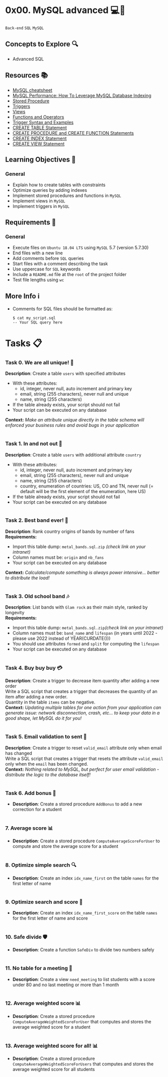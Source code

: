 # 0x00. MySQL advanced 💻🧠
`Back-end` `SQL` `MySQL`

## Concepts to Explore 🔍
- Advanced SQL

## Resources 📚
- [MySQL cheatsheet](https://devhints.io/mysql)
- [MySQL Performance: How To Leverage MySQL Database Indexing](https://www.liquidweb.com/kb/mysql-optimization-how-to-leverage-mysql-database-indexing/)
- [Stored Procedure](https://www.w3resource.com/mysql/mysql-procedure.php)
- [Triggers](https://www.w3resource.com/mysql/mysql-triggers.php)
- [Views](https://www.w3resource.com/mysql/mysql-views.php)
- [Functions and Operators](https://dev.mysql.com/doc/refman/5.7/en/functions.html)
- [Trigger Syntax and Examples](https://dev.mysql.com/doc/refman/5.7/en/trigger-syntax.html)
- [CREATE TABLE Statement](https://dev.mysql.com/doc/refman/5.7/en/create-table.html)
- [CREATE PROCEDURE and CREATE FUNCTION Statements](https://dev.mysql.com/doc/refman/5.7/en/create-procedure.html)
- [CREATE INDEX Statement](https://dev.mysql.com/doc/refman/5.7/en/create-index.html)
- [CREATE VIEW Statement](https://dev.mysql.com/doc/refman/5.7/en/create-view.html)

## Learning Objectives 🎯
### General
- Explain how to create tables with constraints
- Optimize queries by adding indexes
- Implement stored procedures and functions in `MySQL`
- Implement views in `MySQL`
- Implement triggers in `MySQL`

## Requirements 📝
### General
- Execute files on `Ubuntu 18.04 LTS` using `MySQL` 5.7 (version 5.7.30)
- End files with a new line
- Add comments before `SQL` queries
- Start files with a comment describing the task
- Use uppercase for `SQL` keywords
- Include a `README.md` file at the `root` of the project folder
- Test file lengths using `wc`

## More Info ℹ️
- Comments for SQL files should be formatted as:
  ```
  $ cat my_script.sql
  -- Your SQL query here
  ```

# Tasks 📋
### Task 0. We are all unique! 🦄
**Description**: Create a table `users` with specified attributes
-	With these attributes:
	-	id, integer, never null, auto increment and primary key
	-	email, string (255 characters), never null and unique
	-	name, string (255 characters)
-	If the table already exists, your script should not fail
-	Your script can be executed on any database

<b>Context:</b> <i>Make an attribute unique directly in the table schema will enforced your business rules and avoid bugs in your application</i>
<br></br>

### Task 1. In and not out 💼
**Description**: Create a table `users` with additional attribute `country`
-	With these attributes:
	-	id, integer, never null, auto increment and primary key
	-	email, string (255 characters), never null and unique
	-	name, string (255 characters)
	-	country, enumeration of countries: US, CO and TN, never null (= default will be the first element of the enumeration, here US)
-	If the table already exists, your script should not fail
-	Your script can be executed on any database
<br></br>

### Task 2. Best band ever! 🎸
**Description**: Rank country origins of bands by number of fans</br>
<b>Requirements:</b>
-	Import this table dump: `metal_bands.sql.zip` <i>(check link on your intranet)</i>
-	Column names must be: `origin` and `nb_fans`
-	Your script can be executed on any database

<b>Context:</b> <i>Calculate/compute something is always power intensive… better to distribute the load!</i>
<br></br>

### Task 3. Old school band 🎶
**Description**: List bands with `Glam rock` as their main style, ranked by longevity</br>
<b>Requirements:</b>
-	Import this table dump: `metal_bands.sql.zip`<i>(check link on your intranet)</i>
-	Column names must be: `band_name` and `lifespan` (in years until 2022 - please use 2022 instead of YEAR(CURDATE()))
-	You should use attributes `formed` and `split` for computing the `lifespan`
-	Your script can be executed on any database
<br></br>

### Task 4. Buy buy buy 💳
**Description**: Create a trigger to decrease item quantity after adding a new order</br>
Write a SQL script that creates a trigger that decreases the quantity of an item after adding a new order.</br>
Quantity in the table `items` can be negative.</br>
<b>Context:</b> <i>Updating multiple tables for one action from your application can generate issue: network disconnection, crash, etc… to keep your data in a good shape, let MySQL do it for you!</i>
<br></br>

### Task 5. Email validation to sent 📧
**Description**: Create a trigger to reset `valid_email` attribute only when email has changed</br>
Write a SQL script that creates a trigger that resets the attribute `valid_email` only when the `email` has been changed.</br>
<b>Context:</b> <i>Nothing related to MySQL, but perfect for user email validation - distribute the logic to the database itself!</i>
<br></br>

### Task 6. Add bonus 🎉
- **Description**: Create a stored procedure `AddBonus` to add a new correction for a student
<br></br>

### 7. Average score 📊
- **Description**: Create a stored procedure `ComputeAverageScoreForUser` to compute and store the average score for a student
<br></br>


### 8. Optimize simple search 🔍
- **Description**: Create an index `idx_name_first` on the table `names` for the first letter of name
<br></br>


### 9. Optimize search and score 🔢
- **Description**: Create an index `idx_name_first_score` on the table `names` for the first letter of name and score
<br></br>


### 10. Safe divide 🛡️
- **Description**: Create a function `SafeDiv` to divide two numbers safely
<br></br>


### 11. No table for a meeting 🚫
- **Description**: Create a view `need_meeting` to list students with a score under 80 and no last meeting or more than 1 month
<br></br>


### 12. Average weighted score 📊
- **Description**: Create a stored procedure `ComputeAverageWeightedScoreForUser` that computes and stores the average weighted score for a student
<br></br>


### 13. Average weighted score for all! 📊
- **Description**: Create a stored procedure `ComputeAverageWeightedScoreForUsers` that computes and stores the average weighted score for all students
